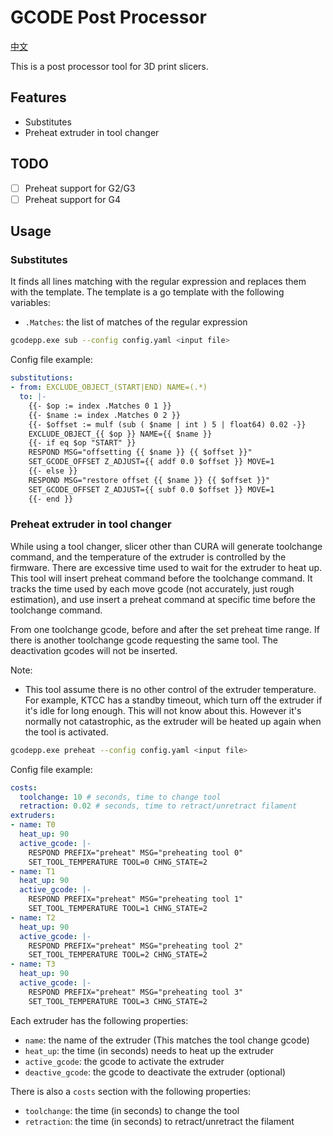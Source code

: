 # GCODE Post Processor

[中文](README_zh_CN.md)

This is a post processor tool for 3D print slicers.

## Features

- Substitutes
- Preheat extruder in tool changer

## TODO

- [ ] Preheat support for G2/G3
- [ ] Preheat support for G4

## Usage

### Substitutes

It finds all lines matching with the regular expression and replaces them with the template.
The template is a go template with the following variables:

- `.Matches`: the list of matches of the regular expression

```bash
gcodepp.exe sub --config config.yaml <input file>
```

Config file example:

```yaml
substitutions:
- from: EXCLUDE_OBJECT_(START|END) NAME=(.*)
  to: |-
    {{- $op := index .Matches 0 1 }}
    {{- $name := index .Matches 0 2 }}
    {{- $offset := mulf (sub ( $name | int ) 5 | float64) 0.02 -}}
    EXCLUDE_OBJECT_{{ $op }} NAME={{ $name }}
    {{- if eq $op "START" }}
    RESPOND MSG="offsetting {{ $name }} {{ $offset }}"
    SET_GCODE_OFFSET Z_ADJUST={{ addf 0.0 $offset }} MOVE=1
    {{- else }}
    RESPOND MSG="restore offset {{ $name }} {{ $offset }}"
    SET_GCODE_OFFSET Z_ADJUST={{ subf 0.0 $offset }} MOVE=1
    {{- end }}

```

### Preheat extruder in tool changer

While using a tool changer, slicer other than CURA will generate toolchange command, and the temperature of the extruder is controlled by the firmware.
There are excessive time used to wait for the extruder to heat up. This tool will insert preheat command before the toolchange command. It tracks the time
used by each move gcode (not accurately, just rough estimation), and use insert a preheat command at specific time before the toolchange command.

From one toolchange gcode, before and after the set preheat time range. If there is another toolchange gcode requesting the same tool. The deactivation gcodes will not be inserted.

Note:

- This tool assume there is no other control of the extruder temperature. For example, KTCC has a standby timeout, which turn off the extruder if it's idle for long enough. This will not know about this. However it's normally not catastrophic, as the extruder will be heated up again when the tool is activated.


```bash
gcodepp.exe preheat --config config.yaml <input file>
```

Config file example:

```yaml
costs:
  toolchange: 10 # seconds, time to change tool
  retraction: 0.02 # seconds, time to retract/unretract filament
extruders:
- name: T0
  heat_up: 90
  active_gcode: |-
    RESPOND PREFIX="preheat" MSG="preheating tool 0"
    SET_TOOL_TEMPERATURE TOOL=0 CHNG_STATE=2
- name: T1
  heat_up: 90
  active_gcode: |-
    RESPOND PREFIX="preheat" MSG="preheating tool 1"
    SET_TOOL_TEMPERATURE TOOL=1 CHNG_STATE=2
- name: T2
  heat_up: 90
  active_gcode: |-
    RESPOND PREFIX="preheat" MSG="preheating tool 2"
    SET_TOOL_TEMPERATURE TOOL=2 CHNG_STATE=2
- name: T3
  heat_up: 90
  active_gcode: |-
    RESPOND PREFIX="preheat" MSG="preheating tool 3"
    SET_TOOL_TEMPERATURE TOOL=3 CHNG_STATE=2
```

Each extruder has the following properties:

- `name`: the name of the extruder (This matches the tool change gcode)
- `heat_up`: the time (in seconds) needs to heat up the extruder
- `active_gcode`: the gcode to activate the extruder
- `deactive_gcode`: the gcode to deactivate the extruder (optional)

There is also a `costs` section with the following properties:

- `toolchange`: the time (in seconds) to change the tool
- `retraction`: the time (in seconds) to retract/unretract the filament
